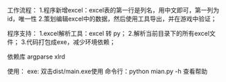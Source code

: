 工作流程：
1.程序新增excel：excel表的第一行是列名，用中文即可，第一列为id，唯一性
2.策划编辑excel中的数据，然后使用工具导出，并在游戏中验证；

程序支持：
1.excel解析工具：excel 转 py；
2.解析当前目录下的所有excel文件；
3.代码打包成exe，减少环境依赖；

依赖库
argparse
xlrd


使用：
exe: 双击dist/main.exe使用
命令行：python mian.py -h 查看帮助
